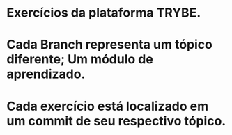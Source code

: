 # Exercícios da plataforma TRYBE.

# Cada Branch representa um tópico diferente; Um módulo de aprendizado.

# Cada exercício está localizado em um commit de seu respectivo tópico.
